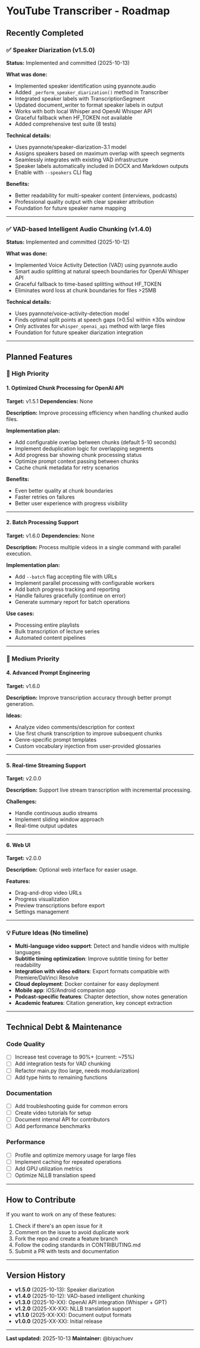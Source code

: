 # YouTube Transcriber - Roadmap

## Recently Completed

### ✅ Speaker Diarization (v1.5.0)
**Status:** Implemented and committed (2025-10-13)

**What was done:**
- Implemented speaker identification using pyannote.audio
- Added `_perform_speaker_diarization()` method in Transcriber
- Integrated speaker labels with TranscriptionSegment
- Updated document_writer to format speaker labels in output
- Works with both local Whisper and OpenAI Whisper API
- Graceful fallback when HF_TOKEN not available
- Added comprehensive test suite (8 tests)

**Technical details:**
- Uses pyannote/speaker-diarization-3.1 model
- Assigns speakers based on maximum overlap with speech segments
- Seamlessly integrates with existing VAD infrastructure
- Speaker labels automatically included in DOCX and Markdown outputs
- Enable with `--speakers` CLI flag

**Benefits:**
- Better readability for multi-speaker content (interviews, podcasts)
- Professional quality output with clear speaker attribution
- Foundation for future speaker name mapping

---

### ✅ VAD-based Intelligent Audio Chunking (v1.4.0)
**Status:** Implemented and committed (2025-10-12)

**What was done:**
- Implemented Voice Activity Detection (VAD) using pyannote.audio
- Smart audio splitting at natural speech boundaries for OpenAI Whisper API
- Graceful fallback to time-based splitting without HF_TOKEN
- Eliminates word loss at chunk boundaries for files >25MB

**Technical details:**
- Uses pyannote/voice-activity-detection model
- Finds optimal split points at speech gaps (≥0.5s) within ±30s window
- Only activates for `whisper_openai_api` method with large files
- Foundation for future speaker diarization integration

---

## Planned Features

### 🎯 High Priority

#### 1. Optimized Chunk Processing for OpenAI API
**Target:** v1.5.1
**Dependencies:** None

**Description:**
Improve processing efficiency when handling chunked audio files.

**Implementation plan:**
- Add configurable overlap between chunks (default 5-10 seconds)
- Implement deduplication logic for overlapping segments
- Add progress bar showing chunk processing status
- Optimize prompt context passing between chunks
- Cache chunk metadata for retry scenarios

**Benefits:**
- Even better quality at chunk boundaries
- Faster retries on failures
- Better user experience with progress visibility

---

#### 2. Batch Processing Support
**Target:** v1.6.0
**Dependencies:** None

**Description:**
Process multiple videos in a single command with parallel execution.

**Implementation plan:**
- Add `--batch` flag accepting file with URLs
- Implement parallel processing with configurable workers
- Add batch progress tracking and reporting
- Handle failures gracefully (continue on error)
- Generate summary report for batch operations

**Use cases:**
- Processing entire playlists
- Bulk transcription of lecture series
- Automated content pipelines

---

### 🔄 Medium Priority

#### 4. Advanced Prompt Engineering
**Target:** v1.6.0

**Description:**
Improve transcription accuracy through better prompt generation.

**Ideas:**
- Analyze video comments/description for context
- Use first chunk transcription to improve subsequent chunks
- Genre-specific prompt templates
- Custom vocabulary injection from user-provided glossaries

---

#### 5. Real-time Streaming Support
**Target:** v2.0.0

**Description:**
Support live stream transcription with incremental processing.

**Challenges:**
- Handle continuous audio streams
- Implement sliding window approach
- Real-time output updates

---

#### 6. Web UI
**Target:** v2.0.0

**Description:**
Optional web interface for easier usage.

**Features:**
- Drag-and-drop video URLs
- Progress visualization
- Preview transcriptions before export
- Settings management

---

### 💡 Future Ideas (No timeline)

- **Multi-language video support**: Detect and handle videos with multiple languages
- **Subtitle timing optimization**: Improve subtitle timing for better readability
- **Integration with video editors**: Export formats compatible with Premiere/DaVinci Resolve
- **Cloud deployment**: Docker container for easy deployment
- **Mobile app**: iOS/Android companion app
- **Podcast-specific features**: Chapter detection, show notes generation
- **Academic features**: Citation generation, key concept extraction

---

## Technical Debt & Maintenance

### Code Quality
- [ ] Increase test coverage to 90%+ (current: ~75%)
- [ ] Add integration tests for VAD chunking
- [ ] Refactor main.py (too large, needs modularization)
- [ ] Add type hints to remaining functions

### Documentation
- [ ] Add troubleshooting guide for common errors
- [ ] Create video tutorials for setup
- [ ] Document internal API for contributors
- [ ] Add performance benchmarks

### Performance
- [ ] Profile and optimize memory usage for large files
- [ ] Implement caching for repeated operations
- [ ] Add GPU utilization metrics
- [ ] Optimize NLLB translation speed

---

## How to Contribute

If you want to work on any of these features:

1. Check if there's an open issue for it
2. Comment on the issue to avoid duplicate work
3. Fork the repo and create a feature branch
4. Follow the coding standards in CONTRIBUTING.md
5. Submit a PR with tests and documentation

---

## Version History

- **v1.5.0** (2025-10-13): Speaker diarization
- **v1.4.0** (2025-10-12): VAD-based intelligent chunking
- **v1.3.0** (2025-10-XX): OpenAI API integration (Whisper + GPT)
- **v1.2.0** (2025-XX-XX): NLLB translation support
- **v1.1.0** (2025-XX-XX): Document output formats
- **v1.0.0** (2025-XX-XX): Initial release

---

**Last updated:** 2025-10-13
**Maintainer:** @biyachuev
